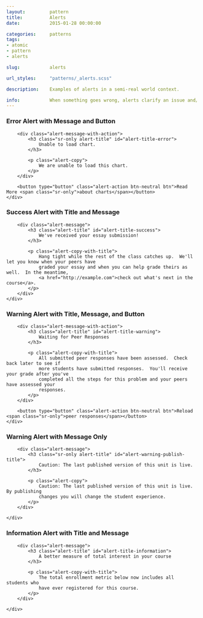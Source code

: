 ```yaml
---
layout:         pattern
title:          Alerts
date:           2015-01-28 00:00:00

categories:     patterns
tags:
- atomic
- pattern
- alerts

slug:           alerts

url_styles:     "patterns/_alerts.scss"

description:    Examples of alerts in a semi-real world context.

info:           When something goes wrong, alerts clarify an issue and/or notify users of the problem, communicate the severity of the issue, and provide an actionable next step, if necessary. When implementing the alert pattern, consider the alert’s location; closer proximity to the action/event associates the issue (and hence resolution) with a specific page element, whereas more distant placement communicates a more systematic issue. Seek to balance graphic and content elements, where less is usually more. We recommend reading stuff about "microcopy."
---
```


<h3 class="hd-6 example-set-hd">Error Alert with Message and Button</h3>
<div class="example-set">
    <div class="alert alert-error" role="alert" aria-labelledby="alert-title-error" tabindex="-1">
        <span class="icon alert-icon icon-warning" aria-hidden="true"></span>

        <div class="alert-message-with-action">
            <h3 class="sr-only alert-title" id="alert-title-error">
                Unable to load chart.
            </h3>

            <p class="alert-copy">
                We are unable to load this chart.
            </p>
        </div>

        <button type="button" class="alert-action btn-neutral btn">Read More <span class="sr-only">about charts</span></button>
    </div>
</div>

<h3 class="hd-6 example-set-hd">Success Alert with Title and Message</h3>
<div class="example-set">
    <div class="alert alert-success" role="alert" aria-labelledby="alert-title-success" tabindex="-1">
        <span class="icon alert-icon icon-check" aria-hidden="true"></span>

        <div class="alert-message">
            <h3 class="alert-title" id="alert-title-success">
                We've received your essay submission!
            </h3>

            <p class="alert-copy-with-title">
                Hang tight while the rest of the class catches up.  We'll let you know when your peers have
                graded your essay and when you can help grade theirs as well.  In the meantime,
                <a href="http://example.com">check out what's next in the course</a>.
            </p>
        </div>
    </div>
</div>

<h3 class="hd-6 example-set-hd">Warning Alert with Title, Message, and Button</h3>
<div class="example-set">
    <div class="alert alert-warning" role="alert" aria-labelledby="alert-title-warning" tabindex="-1">
        <span class="icon alert-icon icon-warning" aria-hidden="true"></span>

        <div class="alert-message-with-action">
            <h3 class="alert-title" id="alert-title-warning">
                Waiting for Peer Responses
            </h3>

            <p class="alert-copy-with-title">
                All submitted peer responses have been assessed.  Check back later to see if
                more students have submitted responses.  You'll receive your grade after you've
                completed all the steps for this problem and your peers have assessed your
                responses.
            </p>
        </div>

        <button type="button" class="alert-action btn-neutral btn">Reload <span class="sr-only">peer responses</span></button>
    </div>
</div>


<h3 class="hd-6 example-set-hd">Warning Alert with Message Only</h3>
<div class="example-set">
    <div class="alert alert-warning" role="alert" aria-labelledby="alert-warning-publish-title" tabindex="-1">
        <span class="icon alert-icon icon-warning" aria-hidden="true"></span>

        <div class="alert-message">
            <h3 class="sr-only alert-title" id="alert-warning-publish-title">
                Caution: The last published version of this unit is live.
            </h3>

            <p class="alert-copy">
                Caution: The last published version of this unit is live.  By publishing
                changes you will change the student experience.
            </p>
        </div>

    </div>
</div>

<h3 class="hd-6 example-set-hd">Information Alert with Title and Message</h3>
<div class="example-set">
    <div class="alert alert-information" role="alert" aria-labelledby="alert-title-information" tabindex="-1">
        <span class="icon alert-icon icon-bullhorn" aria-hidden="true"></span>

        <div class="alert-message">
            <h3 class="alert-title" id="alert-title-information">
                A better measure of total interest in your course
            </h3>

            <p class="alert-copy-with-title">
                The total enrollment metric below now includes all students who
                have ever registered for this course.
            </p>
        </div>

    </div>
</div>

